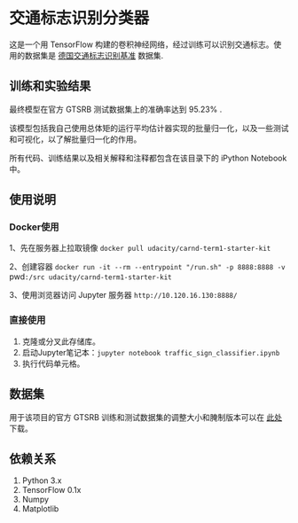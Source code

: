 # 交通标志识别分类器

这是一个用 TensorFlow 构建的卷积神经网络，经过训练可以识别交通标志。使用的数据集是 [德国交通标志识别基准](http://benchmark.ini.rub.de/?section=gtsrb) 数据集.

## 训练和实验结果

最终模型在官方 GTSRB 测试数据集上的准确率达到 95.23% .

该模型包括我自己使用总体矩的运行平均估计器实现的批量归一化，以及一些测试和可视化，以了解批量归一化的作用。

所有代码、训练结果以及相关解释和注释都包含在该目录下的 iPython Notebook 中。

## 使用说明

### Docker使用
1、先在服务器上拉取镜像
`docker pull udacity/carnd-term1-starter-kit`

2、创建容器
`docker run -it --rm --entrypoint "/run.sh" -p 8888:8888 -v `pwd`:/src udacity/carnd-term1-starter-kit`

3、使用浏览器访问 Jupyter 服务器
`http://10.120.16.130:8888/`

### 直接使用
1. 克隆或分叉此存储库。
2. 启动Jupyter笔记本：`jupyter notebook traffic_sign_classifier.ipynb`
3. 执行代码单元格。

## 数据集

用于该项目的官方 GTSRB 训练和测试数据集的调整大小和腌制版本可以在 [此处](https://blog.csdn.net/li_xiaolaji/article/details/108369873) 下载。

## 依赖关系

1. Python 3.x
2. TensorFlow 0.1x
3. Numpy
4. Matplotlib

